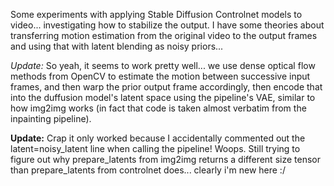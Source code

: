 Some experiments with applying Stable Diffusion Controlnet models to video... investigating how to stabilize the output. I have some theories about transferring motion estimation from the original video to the output frames and using that with latent blending as noisy priors...

*Update:* So yeah, it seems to work pretty well... we use dense optical flow methods from OpenCV to estimate the motion between successive input frames, and then warp the prior output frame accordingly, then encode that into the duffusion model's latent space using the pipeline's VAE, similar to how img2img works (in fact that code is taken almost verbatim from the inpainting pipeline).

**Update:** Crap it only worked because I accidentally commented out the latent=noisy_latent line when calling the pipeline! Woops. Still trying to figure out why prepare_latents from img2img returns a different size tensor than prepare_latents from controlnet does... clearly i'm new here :/
